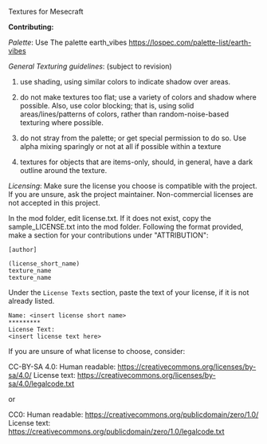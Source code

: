 Textures for Mesecraft

**Contributing:**

*Palette*:
Use The palette earth_vibes
https://lospec.com/palette-list/earth-vibes

*General Texturing guidelines*: (subject to revision)

1) use shading, using similar colors to indicate shadow over areas.

2) do not make textures too flat; use a variety of colors and shadow where possible. Also, use color blocking; that is, using solid areas/lines/patterns of colors, rather than random-noise-based texturing where possible.

3) do not stray from the palette; or get special permission to do so. Use alpha mixing sparingly or not at all if possible within a texture

4) textures for objects that are items-only, should, in general, have a dark outline around the texture.


*Licensing*: Make sure the license you choose is compatible with the project. If you are unsure, ask the project maintainer. Non-commercial licenses are not accepted in this project.

In the mod folder, edit license.txt. If it does not exist, copy the sample_LICENSE.txt into the mod folder. Following the format provided, make a section for your contributions under "ATTRIBUTION":
```
[author] 

(license_short_name)
texture_name
texture_name
```

Under the `License Texts` section, paste the text of your license, if it is not already listed.
```
Name: <insert license short name>
*********
License Text:
<insert license text here>
```


If you are unsure of what license to choose, 
consider:

CC-BY-SA 4.0:
Human readable: https://creativecommons.org/licenses/by-sa/4.0/
License text: https://creativecommons.org/licenses/by-sa/4.0/legalcode.txt

or 

CC0:
Human readable: https://creativecommons.org/publicdomain/zero/1.0/
License text: https://creativecommons.org/publicdomain/zero/1.0/legalcode.txt


